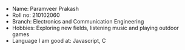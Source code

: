 * Name: Paramveer Prakash
* Roll no: 210102060
* Branch: Electronics and Communication Engineering
* Hobbies: Exploring new fields, listening music and playing outdoor games
* Language I am good at: Javascript, C
